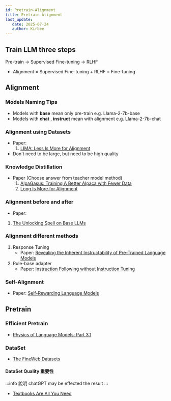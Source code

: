 ```yaml
---
id: Pretrain-Alignment
title: Pretrain Alignment
last_update:
   date: 2025-07-24
   author: Kirbee
---
```


## Train LLM three steps
Pre-train -> Supervised Fine-tuning -> RLHF
- Alignment = Supervised Fine-tuning + RLHF = Fine-tuning

## Alignment
### Models Naming Tips
- Models with **base** mean only pre-train e.g. Llama-2-7b-base
- Models with **chat** , **instruct** mean with alignment e.g. Llama-2-7b-chat

### Alignment using Datasets
- Paper: 
  1. [LIMA: Less Is More for Alignment](https://arxiv.org/abs/2305.11206)
- Don't need to be large, but need to be high quality 

### Knowledge Distillation
- Paper (Choose answer from teacher model method)
  1. [AlpaGasus: Training A Better Alpaca with Fewer Data](https://arxiv.org/abs/2307.08701)
  2. [Long Is More for Alignment](https://arxiv.org/abs/2402.04833)

### Alignment before and after
- Paper:
1. [The Unlocking Spell on Base LLMs](https://arxiv.org/abs/2312.01552)

### Alignment different methods
1. Response Tuning
   - Paper: [Revealing the Inherent Instructability of Pre-Trained Language Models](https://arxiv.org/abs/2410.02465)
2. Rule-base adapter
   - Paper: [Instruction Following without Instruction Tuning](https://arxiv.org/abs/2409.14254)

### Self-Alignment
- Paper: [Self-Rewarding Language Models](https://arxiv.org/abs/2401.10020)

## Pretrain
### Efficient Pretrain
- [Physics of Language Models: Part 3.1](https://arxiv.org/abs/2309.14316)

### DataSet
- [The FineWeb Datasets](https://arxiv.org/abs/2406.17557)

#### DataSet Quality 重要性
:::info 說明
chatGPT may be effected the result 
:::
- [Textbooks Are All You Need](https://arxiv.org/pdf/2306.11644)

